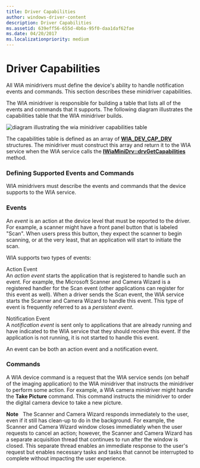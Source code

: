 ```yaml
---
title: Driver Capabilities
author: windows-driver-content
description: Driver Capabilities
ms.assetid: 639eff56-655d-4b6a-95f0-daa1daf62fae
ms.date: 04/20/2017
ms.localizationpriority: medium
---
```


# Driver Capabilities





All WIA minidrivers must define the device's ability to handle notification events and commands. This section describes these minidriver capabilities.

The WIA minidriver is responsible for building a table that lists all of the events and commands that it supports. The following diagram illustrates the capabilities table that the WIA minidriver builds.

![diagram illustrating the wia minidriver capabilities table](images/wia-capabilitiestable.png)

The capabilities table is defined as an array of [**WIA\_DEV\_CAP\_DRV**](https://msdn.microsoft.com/library/windows/hardware/ff550233) structures. The minidriver must construct this array and return it to the WIA service when the WIA service calls the [**IWiaMiniDrv::drvGetCapabilities**](https://msdn.microsoft.com/library/windows/hardware/ff543977) method.

### Defining Supported Events and Commands

WIA minidrivers must describe the events and commands that the device supports to the WIA service.

### Events

An *event* is an action at the device level that must be reported to the driver. For example, a scanner might have a front panel button that is labeled "Scan". When users press this button, they expect the scanner to begin scanning, or at the very least, that an application will start to initiate the scan.

WIA supports two types of events:

<a href="" id="action-event"></a>Action Event  
An *action event* starts the application that is registered to handle such an event. For example, the Microsoft Scanner and Camera Wizard is a registered handler for the Scan event (other applications can register for this event as well). When a driver sends the Scan event, the WIA service starts the Scanner and Camera Wizard to handle this event. This type of event is frequently referred to as a *persistent event*.

<a href="" id="notification-event"></a>Notification Event  
A *notification event* is sent only to applications that are already running and have indicated to the WIA service that they should receive this event. If the application is not running, it is not started to handle this event.

An event can be both an action event and a notification event.

### Commands

A WIA device command is a request that the WIA service sends (on behalf of the imaging application) to the WIA minidriver that instructs the minidriver to perform some action. For example, a WIA camera minidriver might handle the **Take Picture** command. This command instructs the minidriver to order the digital camera device to take a new picture.

**Note**   The Scanner and Camera Wizard responds immediately to the user, even if it still has clean-up to do in the background. For example, the Scanner and Camera Wizard window closes immediately when the user requests to cancel an action; however, the Scanner and Camera Wizard has a separate acquisition thread that continues to run after the window is closed. This separate thread enables an immediate response to the user's request but enables necessary tasks and tasks that cannot be interrupted to complete without impacting the user experience.

 

 

 




